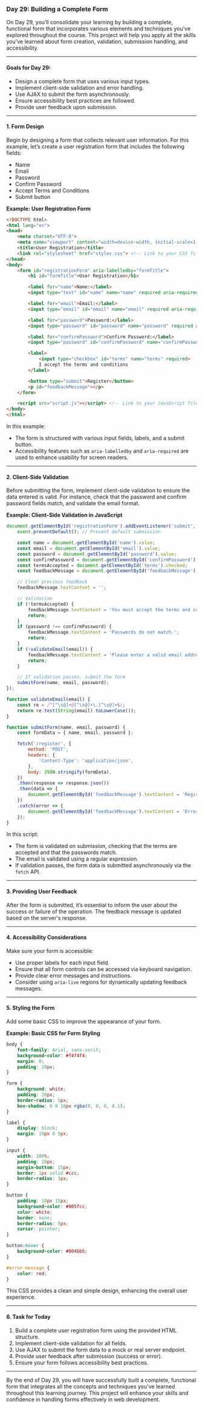### Day 29: Building a Complete Form

On Day 29, you’ll consolidate your learning by building a complete, functional form that incorporates various elements and techniques you've explored throughout the course. This project will help you apply all the skills you've learned about form creation, validation, submission handling, and accessibility.

---

#### Goals for Day 29:
- Design a complete form that uses various input types.
- Implement client-side validation and error handling.
- Use AJAX to submit the form asynchronously.
- Ensure accessibility best practices are followed.
- Provide user feedback upon submission.

---

#### 1. Form Design

Begin by designing a form that collects relevant user information. For this example, let’s create a user registration form that includes the following fields:

- Name
- Email
- Password
- Confirm Password
- Accept Terms and Conditions
- Submit button

**Example: User Registration Form**

```html
<!DOCTYPE html>
<html lang="en">
<head>
    <meta charset="UTF-8">
    <meta name="viewport" content="width=device-width, initial-scale=1.0">
    <title>User Registration</title>
    <link rel="stylesheet" href="styles.css"> <!-- Link to your CSS file -->
</head>
<body>
    <form id="registrationForm" aria-labelledby="formTitle">
        <h1 id="formTitle">User Registration</h1>

        <label for="name">Name:</label>
        <input type="text" id="name" name="name" required aria-required="true">

        <label for="email">Email:</label>
        <input type="email" id="email" name="email" required aria-required="true">

        <label for="password">Password:</label>
        <input type="password" id="password" name="password" required aria-required="true">

        <label for="confirmPassword">Confirm Password:</label>
        <input type="password" id="confirmPassword" name="confirmPassword" required aria-required="true">

        <label>
            <input type="checkbox" id="terms" name="terms" required>
            I accept the terms and conditions
        </label>

        <button type="submit">Register</button>
        <p id="feedbackMessage"></p>
    </form>

    <script src="script.js"></script> <!-- Link to your JavaScript file -->
</body>
</html>
```

In this example:
- The form is structured with various input fields, labels, and a submit button.
- Accessibility features such as `aria-labelledby` and `aria-required` are used to enhance usability for screen readers.

---

#### 2. Client-Side Validation

Before submitting the form, implement client-side validation to ensure the data entered is valid. For instance, check that the password and confirm password fields match, and validate the email format.

**Example: Client-Side Validation in JavaScript**

```javascript
document.getElementById('registrationForm').addEventListener('submit', function(event) {
    event.preventDefault(); // Prevent default submission

    const name = document.getElementById('name').value;
    const email = document.getElementById('email').value;
    const password = document.getElementById('password').value;
    const confirmPassword = document.getElementById('confirmPassword').value;
    const termsAccepted = document.getElementById('terms').checked;
    const feedbackMessage = document.getElementById('feedbackMessage');

    // Clear previous feedback
    feedbackMessage.textContent = '';

    // Validation
    if (!termsAccepted) {
        feedbackMessage.textContent = 'You must accept the terms and conditions.';
        return;
    }
    if (password !== confirmPassword) {
        feedbackMessage.textContent = 'Passwords do not match.';
        return;
    }
    if (!validateEmail(email)) {
        feedbackMessage.textContent = 'Please enter a valid email address.';
        return;
    }

    // If validation passes, submit the form
    submitForm(name, email, password);
});

function validateEmail(email) {
    const re = /^[^\s@]+@[^\s@]+\.[^\s@]+$/;
    return re.test(String(email).toLowerCase());
}

function submitForm(name, email, password) {
    const formData = { name, email, password };

    fetch('/register', {
        method: 'POST',
        headers: {
            'Content-Type': 'application/json',
        },
        body: JSON.stringify(formData),
    })
    .then(response => response.json())
    .then(data => {
        document.getElementById('feedbackMessage').textContent = 'Registration successful!';
    })
    .catch(error => {
        document.getElementById('feedbackMessage').textContent = 'Error during registration.';
    });
}
```

In this script:
- The form is validated on submission, checking that the terms are accepted and that the passwords match.
- The email is validated using a regular expression.
- If validation passes, the form data is submitted asynchronously via the `fetch` API.

---

#### 3. Providing User Feedback

After the form is submitted, it’s essential to inform the user about the success or failure of the operation. The feedback message is updated based on the server's response.

---

#### 4. Accessibility Considerations

Make sure your form is accessible:

- Use proper labels for each input field.
- Ensure that all form controls can be accessed via keyboard navigation.
- Provide clear error messages and instructions.
- Consider using `aria-live` regions for dynamically updating feedback messages.

---

#### 5. Styling the Form

Add some basic CSS to improve the appearance of your form.

**Example: Basic CSS for Form Styling**

```css
body {
    font-family: Arial, sans-serif;
    background-color: #f4f4f4;
    margin: 0;
    padding: 20px;
}

form {
    background: white;
    padding: 20px;
    border-radius: 5px;
    box-shadow: 0 0 10px rgba(0, 0, 0, 0.1);
}

label {
    display: block;
    margin: 10px 0 5px;
}

input {
    width: 100%;
    padding: 10px;
    margin-bottom: 15px;
    border: 1px solid #ccc;
    border-radius: 3px;
}

button {
    padding: 10px 15px;
    background-color: #005fcc;
    color: white;
    border: none;
    border-radius: 5px;
    cursor: pointer;
}

button:hover {
    background-color: #004bb5;
}

#error-message {
    color: red;
}
```

This CSS provides a clean and simple design, enhancing the overall user experience.

---

#### 6. Task for Today
1. Build a complete user registration form using the provided HTML structure.
2. Implement client-side validation for all fields.
3. Use AJAX to submit the form data to a mock or real server endpoint.
4. Provide user feedback after submission (success or error).
5. Ensure your form follows accessibility best practices.

---

By the end of Day 29, you will have successfully built a complete, functional form that integrates all the concepts and techniques you've learned throughout this learning journey. This project will enhance your skills and confidence in handling forms effectively in web development.